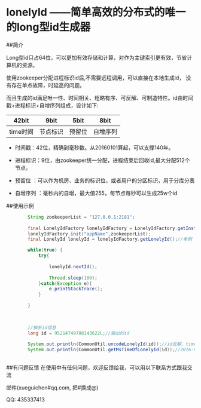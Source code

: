 
# lonelyId  ——简单高效的分布式的唯一的long型id生成器

##简介

Long型id只占64位，可以更加有效存储和计算，对作为主键索引更有效，节省计算机的资源。

使用zookeeper分配进程标识id后,不需要远程调用，可以直接在本地生成id， 没有存在单点故障，时延高的问题。

而且生成的id满足唯一性、时间相关、粗略有序、可反解、可制造特性。id由时间戳+进程标识+自增序列组成，设计如下:


| 42bit      |  9bit     | 5bit   |   8bit   |
|:----------:|:---------:|:------:|:--------:|
| time时间   | 节点标识  | 预留位 | 自增序列 |



* 时间戳：42位，精确到毫秒数。从20160101算起，可以支撑140年。

* 进程标识：9位，由zookeeper统一分配，进程结束后回收id,最大分配512个节点。

* 预留位 ：可以作为机房、业务的标识位，或者用户的分区标识，用于分库分表

* 自增序列 ：毫秒内的自增，最大值255，每节点每秒可以生成25w个id



##使用示例
    
```java
        String zookeeperList = "127.0.0.1:2181";
		
		final LonelyIdFactory lonelyIdFactory = LonelyIdFactory.getInstance();
		lonelyIdFactory.init("appName",zookeeperList);
		final LonelyId lonelyId = lonelyIdFactory.getLonelyId();//单例

		while(true) {  
			try{
			
				lonelyId.nextId();
				
				Thread.sleep(100);
			}catch(Exception e){
				e.printStackTrace();
			}
			
        }
		
```

```java
		
		//解析id信息
		long id = 95214749788143622L;//输出的id
		
		System.out.println(CommonUtil.uncodeLonelyId(id));//id反解，time时间戳-节点标识-预留位-毫秒内自增
		System.out.println(CommonUtil.getMsTimeOfLonelyId(id));//2016-09-19 17:49:25:354
		
```

##有问题反馈
在使用中有任何问题，欢迎反馈给我，可以用以下联系方式跟我交流

邮件(xueguichen#qq.com, 把#换成@)

QQ: 435337413